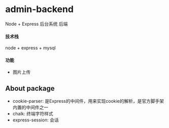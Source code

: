 # admin-backend

Node + Express 后台系统 后端

#### 技术栈

node + express + mysql

#### 功能

* 图片上传


## About package

* cookie-parser: 是Express的中间件，用来实现cookie的解析，是官方脚手架内置的中间件之一
* chalk: 终端字符样式
* express-session: 会话
